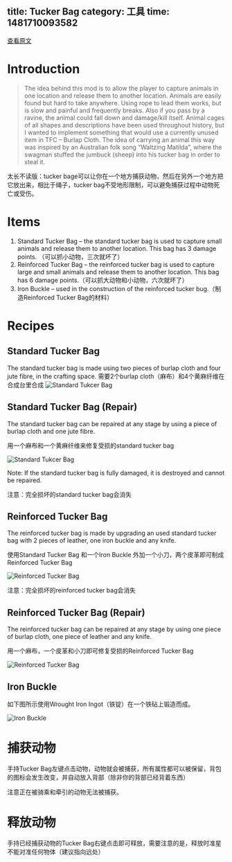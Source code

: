 title: Tucker Bag
category: 工具
time: 1481710093582
---

[查看原文](https://dl.dropboxusercontent.com/u/87519140/TFC/guides/TFC%20Tucker%20Bag%20Mod%20-%20User%20Guide.pdf)

# Introduction
> The idea behind this mod is to allow the player to capture animals in one location and release them
> to another location.
> Animals are easily found but hard to take anywhere. Using rope to lead them works, but is slow and
> painful and frequently breaks. Also if you pass by a ravine, the animal could fall down and
> damage/kill itself.
> Animal cages of all shapes and descriptions have been used throughout history, but I wanted to
> implement something that would use a currently unused item in TFC – Burlap Cloth.
> The idea of carrying an animal this way was inspired by an Australian folk song “Waltzing Matilda”,
> where the swagman stuffed the jumbuck (sheep) into his tucker bag in order to steal it.

太长不读版：tucker bage可以让你在一个地方捕获动物，然后在另外一个地方把它放出来，相比于绳子，tucker bag不受地形限制，可以避免捕获过程中动物死亡或受伤。

# Items
1. Standard Tucker Bag – the standard tucker bag is used to capture small animals and release
them to another location. This bag has 3 damage points. （可以抓小动物，三次就坏了）
2. Reinforced Tucker Bag – the reinforced tucker bag is used to capture large and small animals
and release them to another location. This bag has 6 damage points.（可以抓大动物和小动物，六次就坏了）
3. Iron Buckle – used in the construction of the reinforced tucker bug.（制造Reinforced Tucker Bag的材料）

# Recipes

## Standard Tucker Bag

The standard tucker bag is made using two pieces of burlap cloth and four jute fibre, in the crafting
space.
需要2个burlap cloth（麻布）和4个黄麻纤维在合成台里合成
![Standard Tukcer Bag](../../static/tucker-bag/standard-tucker-bag-recipe.png)

## Standard Tucker Bag (Repair)

The standard tucker bag can be repaired at any stage by using a piece of burlap cloth and one jute
fibre.

用一个麻布和一个黄麻纤维来修复受损的standard tucker bag

![Standard Tukcer Bag](../../static/tucker-bag/standard-tucker-bag-repair.png)

Note: If the standard tucker bag is fully damaged, it is destroyed and cannot be repaired.

注意：完全损坏的standard tucker bag会消失

## Reinforced Tucker Bag

The reinforced tucker bag is made by upgrading an used standard tucker bag with 2 pieces of
leather, one iron buckle and any knife.

使用Standard Tucker Bag 和一个Iron Buckle 外加一个小刀，两个皮革即可制成Reinforced Tucker Bag

![Reinforced Tucker Bag](../../static/tucker-bag/reinforced-tucker-bag-recipe.png)

注意：完全损坏的reinforced tucker bag会消失

## Reinforced Tucker Bag (Repair)

The reinforced tucker bag can be repaired at any stage by using one piece of burlap cloth, one piece
of leather and any knife.

用一个麻布，一个皮革和小刀即可修复受损的Reinforced Tucker Bag

![Reinforced Tucker Bag](../../static/tucker-bag/reinforced-tucker-bag-repair.png)

## Iron Buckle

如下图所示使用Wrought Iron Ingot（铁锭）在一个铁砧上锻造而成。

![Iron Buckle](../../static/tucker-bag/iron-buckle-recipe.png)

# 捕获动物

手持Tucker Bag左键点击动物，动物就会被捕获，所有属性都可以被保留，背包的图标会发生改变，并自动放入背部（除非你的背部已经背着东西）

注意正在被骑乘和牵引的动物无法被捕获。

# 释放动物

手持已经捕获动物的Tucker Bag右键点击即可释放，需要注意的是，释放时准星不能对准任何物体（建议指向远处）


